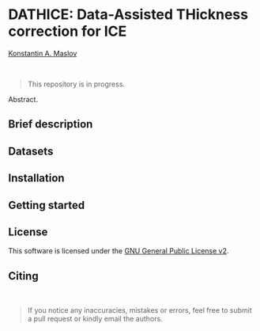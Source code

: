 # DATHICE: Data-Assisted THickness correction for ICE

[Konstantin A. Maslov](https://people.utwente.nl/k.a.maslov)

<br/>

> This repository is in progress.

Abstract.

## Brief description

## Datasets

## Installation

## Getting started

## License

This software is licensed under the [GNU General Public License v2](LICENSE).

## Citing

<br/>

> If you notice any inaccuracies, mistakes or errors, feel free to submit a pull request or kindly email the authors.
